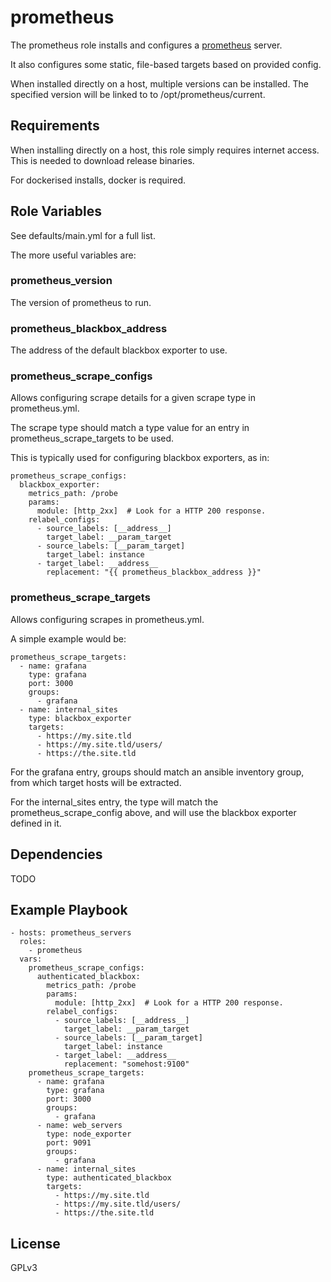 prometheus
======

The prometheus role installs and configures a [prometheus](https://prometheus.io/) server.

It also configures some static, file-based targets based on provided config.

When installed directly on a host, multiple versions can be installed.
The specified version will be linked to to /opt/prometheus/current.

Requirements
-------------

When installing directly on a host, this role simply requires internet access.
This is needed to download release binaries.

For dockerised installs, docker is required.

Role Variables
---------------

See defaults/main.yml for a full list.

The more useful variables are:

### prometheus_version

The version of prometheus to run.

### prometheus_blackbox_address

The address of the default blackbox exporter to use.

### prometheus_scrape_configs

Allows configuring scrape details for a given scrape type in prometheus.yml.

The scrape type should match a type value for an entry in
prometheus_scrape_targets to be used.

This is typically used for configuring blackbox exporters, as in:

```
prometheus_scrape_configs:
  blackbox_exporter:
    metrics_path: /probe
    params:
      module: [http_2xx]  # Look for a HTTP 200 response.
    relabel_configs:
      - source_labels: [__address__]
        target_label: __param_target
      - source_labels: [__param_target]
        target_label: instance
      - target_label: __address__
        replacement: "{{ prometheus_blackbox_address }}"
```

### prometheus_scrape_targets

Allows configuring scrapes in prometheus.yml.

A simple example would be:

```
prometheus_scrape_targets:
  - name: grafana
    type: grafana
    port: 3000
    groups:
      - grafana
  - name: internal_sites
    type: blackbox_exporter
	targets:
      - https://my.site.tld
      - https://my.site.tld/users/
      - https://the.site.tld
```

For the grafana entry, groups should match an ansible inventory group, from
which target hosts will be extracted.

For the internal_sites entry, the type will match the prometheus_scrape_config
above, and will use the blackbox exporter defined in it.

Dependencies
------------

TODO

Example Playbook
----------------

```
- hosts: prometheus_servers
  roles:
	- prometheus
  vars:
    prometheus_scrape_configs:
	  authenticated_blackbox:
	    metrics_path: /probe
	    params:
	      module: [http_2xx]  # Look for a HTTP 200 response.
	    relabel_configs:
	      - source_labels: [__address__]
		    target_label: __param_target
	      - source_labels: [__param_target]
		    target_label: instance
	      - target_label: __address__
		    replacement: "somehost:9100"
    prometheus_scrape_targets:
	  - name: grafana
		type: grafana
		port: 3000
		groups:
		  - grafana
	  - name: web_servers
		type: node_exporter
		port: 9091
		groups:
		  - grafana
	  - name: internal_sites
		type: authenticated_blackbox
		targets:
		  - https://my.site.tld
		  - https://my.site.tld/users/
		  - https://the.site.tld

```


License
-------

GPLv3

